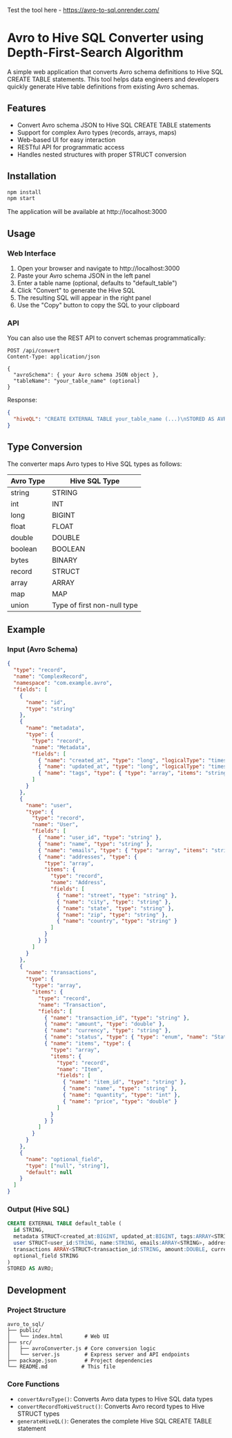 Test the tool here - https://avro-to-sql.onrender.com/

# Avro to Hive SQL Converter using Depth-First-Search Algorithm

A simple web application that converts Avro schema definitions to Hive SQL CREATE TABLE statements. This tool helps data engineers and developers quickly generate Hive table definitions from existing Avro schemas.

## Features

- Convert Avro schema JSON to Hive SQL CREATE TABLE statements
- Support for complex Avro types (records, arrays, maps)
- Web-based UI for easy interaction
- RESTful API for programmatic access
- Handles nested structures with proper STRUCT conversion

## Installation

```bash
npm install
npm start
```

The application will be available at http://localhost:3000

## Usage

### Web Interface

1. Open your browser and navigate to http://localhost:3000
2. Paste your Avro schema JSON in the left panel
3. Enter a table name (optional, defaults to "default_table")
4. Click "Convert" to generate the Hive SQL
5. The resulting SQL will appear in the right panel
6. Use the "Copy" button to copy the SQL to your clipboard

### API

You can also use the REST API to convert schemas programmatically:

```
POST /api/convert
Content-Type: application/json

{
  "avroSchema": { your Avro schema JSON object },
  "tableName": "your_table_name" (optional)
}
```

Response:

```json
{
  "hiveQL": "CREATE EXTERNAL TABLE your_table_name (...)\nSTORED AS AVRO;"
}
```

## Type Conversion

The converter maps Avro types to Hive SQL types as follows:

| Avro Type | Hive SQL Type |
|-----------|---------------|
| string    | STRING        |
| int       | INT           |
| long      | BIGINT        |
| float     | FLOAT         |
| double    | DOUBLE        |
| boolean   | BOOLEAN       |
| bytes     | BINARY        |
| record    | STRUCT        |
| array     | ARRAY         |
| map       | MAP           |
| union     | Type of first non-null type |

## Example

### Input (Avro Schema)

```json
{
  "type": "record",
  "name": "ComplexRecord",
  "namespace": "com.example.avro",
  "fields": [
    {
      "name": "id",
      "type": "string"
    },
    {
      "name": "metadata",
      "type": {
        "type": "record",
        "name": "Metadata",
        "fields": [
          { "name": "created_at", "type": "long", "logicalType": "timestamp-millis" },
          { "name": "updated_at", "type": "long", "logicalType": "timestamp-millis" },
          { "name": "tags", "type": { "type": "array", "items": "string" } }
        ]
      }
    },
    {
      "name": "user",
      "type": {
        "type": "record",
        "name": "User",
        "fields": [
          { "name": "user_id", "type": "string" },
          { "name": "name", "type": "string" },
          { "name": "emails", "type": { "type": "array", "items": "string" } },
          { "name": "addresses", "type": {
            "type": "array",
            "items": {
              "type": "record",
              "name": "Address",
              "fields": [
                { "name": "street", "type": "string" },
                { "name": "city", "type": "string" },
                { "name": "state", "type": "string" },
                { "name": "zip", "type": "string" },
                { "name": "country", "type": "string" }
              ]
            }
          } }
        ]
      }
    },
    {
      "name": "transactions",
      "type": {
        "type": "array",
        "items": {
          "type": "record",
          "name": "Transaction",
          "fields": [
            { "name": "transaction_id", "type": "string" },
            { "name": "amount", "type": "double" },
            { "name": "currency", "type": "string" },
            { "name": "status", "type": { "type": "enum", "name": "Status", "symbols": ["PENDING", "COMPLETED", "FAILED"] } },
            { "name": "items", "type": {
              "type": "array",
              "items": {
                "type": "record",
                "name": "Item",
                "fields": [
                  { "name": "item_id", "type": "string" },
                  { "name": "name", "type": "string" },
                  { "name": "quantity", "type": "int" },
                  { "name": "price", "type": "double" }
                ]
              }
            } }
          ]
        }
      }
    },
    {
      "name": "optional_field",
      "type": ["null", "string"],
      "default": null
    }
  ]
}
```

### Output (Hive SQL)

```sql
CREATE EXTERNAL TABLE default_table (
  id STRING,
  metadata STRUCT<created_at:BIGINT, updated_at:BIGINT, tags:ARRAY<STRING>>,
  user STRUCT<user_id:STRING, name:STRING, emails:ARRAY<STRING>, addresses:ARRAY<STRUCT<street:STRING, city:STRING, state:STRING, zip:STRING, country:STRING>>>,
  transactions ARRAY<STRUCT<transaction_id:STRING, amount:DOUBLE, currency:STRING, status:STRING, items:ARRAY<STRUCT<item_id:STRING, name:STRING, quantity:INT, price:DOUBLE>>>>,
  optional_field STRING
)
STORED AS AVRO;
```

## Development

### Project Structure

```
avro_to_sql/
├── public/
│   └── index.html       # Web UI
├── src/
│   ├── avroConverter.js # Core conversion logic
│   └── server.js        # Express server and API endpoints
├── package.json         # Project dependencies
└── README.md           # This file
```

### Core Functions

- `convertAvroType()`: Converts Avro data types to Hive SQL data types
- `convertRecordToHiveStruct()`: Converts Avro record types to Hive STRUCT types
- `generateHiveQL()`: Generates the complete Hive SQL CREATE TABLE statement
